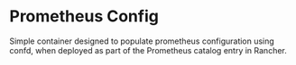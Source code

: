 # Prometheus Config

Simple container designed to populate prometheus configuration using confd, when deployed as part of the Prometheus catalog entry in Rancher. 
